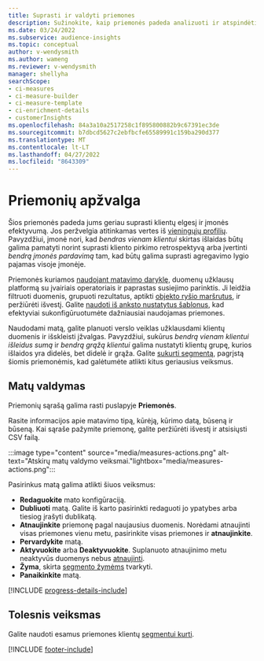 ```yaml
---
title: Suprasti ir valdyti priemones
description: Sužinokite, kaip priemonės padeda analizuoti ir atspindėti jūsų verslo rezultatus.
ms.date: 03/24/2022
ms.subservice: audience-insights
ms.topic: conceptual
author: v-wendysmith
ms.author: wameng
ms.reviewer: v-wendysmith
manager: shellyha
searchScope:
- ci-measures
- ci-measure-builder
- ci-measure-template
- ci-enrichment-details
- customerInsights
ms.openlocfilehash: 84a3a10a2517258c1f895800882b9c67391ec3de
ms.sourcegitcommit: b7dbcd5627c2ebfbcfe65589991c159ba290d377
ms.translationtype: MT
ms.contentlocale: lt-LT
ms.lasthandoff: 04/27/2022
ms.locfileid: "8643309"
---
```

# <a name="measures-overview"></a>Priemonių apžvalga

Šios priemonės padeda jums geriau suprasti klientų elgesį ir įmonės efektyvumą. Jos peržvelgia atitinkamas vertes iš [vieningųjų profilių](data-unification.md). Pavyzdžiui, įmonė nori, kad *bendras vienam klientui* skirtas išlaidas būtų galima pamatyti norint suprasti kliento pirkimo retrospektyvą arba įvertinti *bendrą įmonės pardavimą* tam, kad būtų galima suprasti agregavimo lygio pajamas visoje įmonėje.  

Priemonės kuriamos [naudojant matavimo daryklę](measure-builder.md), duomenų užklausų platformą su įvairiais operatoriais ir paprastas susiejimo parinktis. Ji leidžia filtruoti duomenis, grupuoti rezultatus, aptikti [objekto ryšio maršrutus](relationships.md), ir peržiūrėti išvestį. Galite [naudoti iš anksto nustatytus šablonus](measure-templates.md), kad efektyviai sukonfigūruotumėte dažniausiai naudojamas priemones.

Naudodami matą, galite planuoti verslo veiklas užklausdami klientų duomenis ir išskleisti įžvalgas. Pavyzdžiui, sukūrus *bendrą vienam klientui išleidus sumą* ir *bendrą grąžą klientui* galima nustatyti klientų grupę, kurios išlaidos yra didelės, bet didelė ir grąža. Galite [sukurti segmentą](segments.md), pagrįstą šiomis priemonėmis, kad galėtumėte atlikti kitus geriausius veiksmus.

## <a name="manage-your-measures"></a>Matų valdymas

Priemonių sąrašą galima rasti puslapyje **Priemonės**.

Rasite informacijos apie matavimo tipą, kūrėją, kūrimo datą, būseną ir būseną. Kai sąraše pažymite priemonę, galite peržiūrėti išvestį ir atsisiųsti CSV failą.

:::image type="content" source="media/measures-actions.png" alt-text="Atskirų matų valdymo veiksmai."lightbox="media/measures-actions.png":::

Pasirinkus matą galima atlikti šiuos veiksmus:

- **Redaguokite** mato konfigūraciją.
- **Dubliuoti** matą. Galite iš karto pasirinkti redaguoti jo ypatybes arba tiesiog įrašyti dublikatą.
- **Atnaujinkite** priemonę pagal naujausius duomenis. Norėdami atnaujinti visas priemones vienu metu, pasirinkite visas priemones ir **atnaujinkite**.
- **Pervardykite** matą.
- **Aktyvuokite** arba **Deaktyvuokite**. Suplanuoto atnaujinimo metu neaktyvūs duomenys nebus [atnaujinti](system.md#schedule-tab).
- **Žyma**, skirta [segmento žymėms](work-with-tags-columns.md#manage-tags) tvarkyti.
- **Panaikinkite** matą.

[!INCLUDE [progress-details-include](includes/progress-details-pane.md)]

## <a name="next-step"></a>Tolesnis veiksmas

Galite naudoti esamus priemones klientų [segmentui kurti](segments.md).

[!INCLUDE [footer-include](includes/footer-banner.md)]
